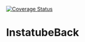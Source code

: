 [![Coverage Status](https://coveralls.io/repos/github/amfyWebService/instatube_service/badge.svg?branch=master)](https://coveralls.io/github/amfyWebService/instatube_service?branch=master)

# InstatubeBack
